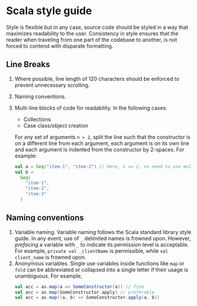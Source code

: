 # Scala style guide

Style is flexible but in any case, source code should be styled in a way that maximizes readability to the user.
Consistency in style ensures that the reader when traveling from one part of the codebase to another, 
is not forced to contend with disparate formatting. 

## Line Breaks


1. Where possible, line length of 120 characters should be enforced to prevent unnecessary scrolling.

2. Naming conventions. 
    

3. Multi-line blocks of code for readability. In the following cases:
    * Collections
    * Case class/object creation
  
    For any set of arguments `n > 2`, split the line such that the constructor is on a different line from each argument,
    each argument is on its own line and each argument is indented from the constructor by 2-spaces. For example:
    ```scala
    val a = Seq("item-1", "item-2") // Here, n == 2, no need to use multiple lines.
    val b = 
      Seq(
        "item-1",
        "item-2",
        "item-3"
      )
    ```

## Naming conventions

1. Variable naming. Variable naming follows the Scala standard library style guide. In any event, use of `_` 
delimited names is frowned upon. However, _prefacing_ a variable with `_` to indicate its permission level is 
acceptable. For example, `private val _clientName` is permissible, while `val client_name` is frowned upon.
2. Anonymous variables. Single use variables inside functions like `map` or `fold` can be abbreviated or 
    collapsed into a single letter if their usage is unambiguous. For example,
      ```scala
      val acc = as.map(a => SomeConstructor(a)) // fine
      val acc = as.map(SomeConstructor.apply) // preferable
      val acc = as.map((a, b) => SomeConstructor.apply(a, b))
      ```
